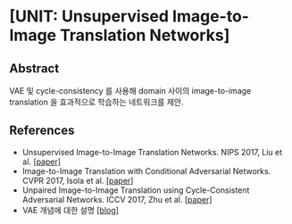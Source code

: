 # [UNIT: Unsupervised Image-to-Image Translation Networks]

## Abstract
VAE 및 cycle-consistency 를 사용해 domain 사이의 image-to-image translation 을 효과적으로 학습하는 네트워크를 제안.

## References
* Unsupervised Image-to-Image Translation Networks. NIPS 2017, Liu et al. [[paper]](https://arxiv.org/abs/1703.00848)
* Image-to-Image Translation with Conditional Adversarial Networks. CVPR 2017, Isola et al. [[paper]](https://arxiv.org/abs/1611.07004)
* Unpaired Image-to-Image Translation using Cycle-Consistent Adversarial Networks. ICCV 2017, Zhu et al. [[paper]](https://arxiv.org/abs/1703.10593)
* VAE 개념에 대한 설명 [[blog]](https://ratsgo.github.io/generative%20model/2018/01/27/VAE/)
